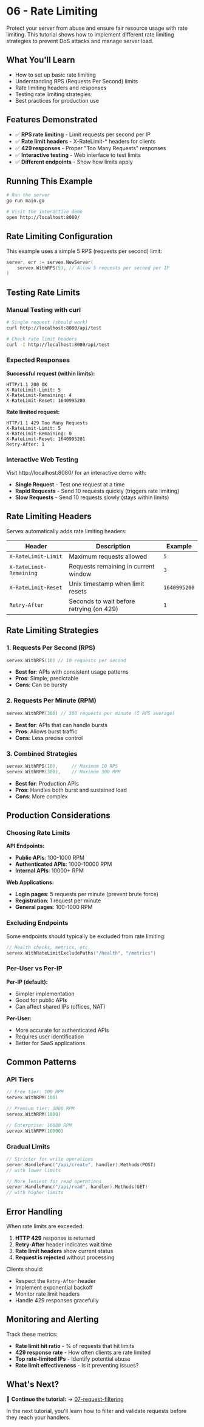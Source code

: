 # 06 - Rate Limiting

Protect your server from abuse and ensure fair resource usage with rate limiting. This tutorial shows how to implement different rate limiting strategies to prevent DoS attacks and manage server load.

## What You'll Learn

- How to set up basic rate limiting
- Understanding RPS (Requests Per Second) limits
- Rate limiting headers and responses
- Testing rate limiting strategies
- Best practices for production use

## Features Demonstrated

- ✅ **RPS rate limiting** - Limit requests per second per IP
- ✅ **Rate limit headers** - X-RateLimit-* headers for clients
- ✅ **429 responses** - Proper "Too Many Requests" responses
- ✅ **Interactive testing** - Web interface to test limits
- ✅ **Different endpoints** - Show how limits apply

## Running This Example

```bash
# Run the server
go run main.go

# Visit the interactive demo
open http://localhost:8080/
```

## Rate Limiting Configuration

This example uses a simple 5 RPS (requests per second) limit:

```go
server, err := servex.NewServer(
    servex.WithRPS(5), // Allow 5 requests per second per IP
)
```

## Testing Rate Limits

### Manual Testing with curl

```bash
# Single request (should work)
curl http://localhost:8080/api/test

# Check rate limit headers
curl -I http://localhost:8080/api/test
```

### Expected Responses

**Successful request (within limits):**
```
HTTP/1.1 200 OK
X-RateLimit-Limit: 5
X-RateLimit-Remaining: 4
X-RateLimit-Reset: 1640995200
```

**Rate limited request:**
```
HTTP/1.1 429 Too Many Requests
X-RateLimit-Limit: 5
X-RateLimit-Remaining: 0
X-RateLimit-Reset: 1640995201
Retry-After: 1
```

### Interactive Web Testing

Visit http://localhost:8080/ for an interactive demo with:
- **Single Request** - Test one request at a time
- **Rapid Requests** - Send 10 requests quickly (triggers rate limiting)
- **Slow Requests** - Send 10 requests slowly (stays within limits)

## Rate Limiting Headers

Servex automatically adds rate limiting headers:

| Header | Description | Example |
|--------|-------------|---------|
| `X-RateLimit-Limit` | Maximum requests allowed | `5` |
| `X-RateLimit-Remaining` | Requests remaining in current window | `3` |
| `X-RateLimit-Reset` | Unix timestamp when limit resets | `1640995200` |
| `Retry-After` | Seconds to wait before retrying (on 429) | `1` |

## Rate Limiting Strategies

### 1. Requests Per Second (RPS)
```go
servex.WithRPS(10) // 10 requests per second
```
- **Best for**: APIs with consistent usage patterns
- **Pros**: Simple, predictable
- **Cons**: Can be bursty

### 2. Requests Per Minute (RPM)
```go
servex.WithRPM(300) // 300 requests per minute (5 RPS average)
```
- **Best for**: APIs that can handle bursts
- **Pros**: Allows burst traffic
- **Cons**: Less precise control

### 3. Combined Strategies
```go
servex.WithRPS(10),     // Maximum 10 RPS
servex.WithRPM(300),    // Maximum 300 RPM
```
- **Best for**: Production APIs
- **Pros**: Handles both burst and sustained load
- **Cons**: More complex

## Production Considerations

### Choosing Rate Limits

**API Endpoints:**
- **Public APIs**: 100-1000 RPM
- **Authenticated APIs**: 1000-10000 RPM
- **Internal APIs**: 10000+ RPM

**Web Applications:**
- **Login pages**: 5 requests per minute (prevent brute force)
- **Registration**: 1 request per minute
- **General pages**: 100-1000 RPM

### Excluding Endpoints

Some endpoints should typically be excluded from rate limiting:
```go
// Health checks, metrics, etc.
servex.WithRateLimitExcludePaths("/health", "/metrics")
```

### Per-User vs Per-IP

**Per-IP (default):**
- Simpler implementation
- Good for public APIs
- Can affect shared IPs (offices, NAT)

**Per-User:**
- More accurate for authenticated APIs
- Requires user identification
- Better for SaaS applications

## Common Patterns

### API Tiers
```go
// Free tier: 100 RPM
servex.WithRPM(100)

// Premium tier: 1000 RPM  
servex.WithRPM(1000)

// Enterprise: 10000 RPM
servex.WithRPM(10000)
```

### Gradual Limits
```go
// Stricter for write operations
server.HandleFunc("/api/create", handler).Methods(POST)
// with lower limits

// More lenient for read operations  
server.HandleFunc("/api/read", handler).Methods(GET)
// with higher limits
```

## Error Handling

When rate limits are exceeded:

1. **HTTP 429** response is returned
2. **Retry-After** header indicates wait time
3. **Rate limit headers** show current status
4. **Request is rejected** without processing

Clients should:
- Respect the `Retry-After` header
- Implement exponential backoff
- Monitor rate limit headers
- Handle 429 responses gracefully

## Monitoring and Alerting

Track these metrics:
- **Rate limit hit ratio** - % of requests that hit limits
- **429 response rate** - How often clients are rate limited
- **Top rate-limited IPs** - Identify potential abuse
- **Rate limit effectiveness** - Is it preventing issues?

## What's Next?

🎯 **Continue the tutorial:** → [07-request-filtering](../07-request-filtering/)

In the next tutorial, you'll learn how to filter and validate requests before they reach your handlers. 